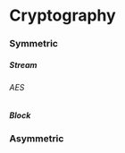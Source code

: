 <h1>Cryptography</h1>
  <h3>Symmetric</h3>
      <h5>Stream<h5>  
          <h6>AES<h6>                                                                                                               
      <h5>Block<h5>
  <h3>Asymmetric</h3>
